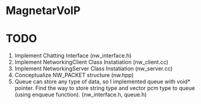 # MagnetarVoIP


# TODO

1. Implement Chatting Interface (nw_interface.h)
2. Implement NetworkingClient Class Instatiation (nw_client.cc)
3. Implement NetworkingServer Class Instatiation (nw_server.cc)
4. Conceptualize NW_PACKET structure (nw.hpp)
5. Queue can store any type of data, so I implemented queue with void* pointer. Find the way to store string type and vector<int> pcm type to queue (using enqueue function). (nw_interface.h, queue.h)
